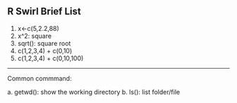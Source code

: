 ## R Swirl Brief List

1. x<-c(5,2.2,88)
2. x^2: square
3. sqrt(): square root
4. c(1,2,3,4) + c(0,10)
5. c(1,2,3,4) + c(0,10,100)




---------------------------------

Common commmand:

a. getwd(): show the working directory
b. ls(): list folder/file
